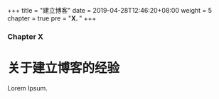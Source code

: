 +++
title = "建立博客"
date = 2019-04-28T12:46:20+08:00
weight = 5
chapter = true
pre = "<b>X. </b>"
+++

### Chapter X

# 关于建立博客的经验

Lorem Ipsum.